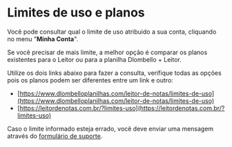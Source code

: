 # Limites de uso e planos

Você pode consultar qual o limite de uso atribuido a sua conta, cliquando no menu "**Minha Conta**".

Se você precisar de mais limite, a melhor opção é comparar os planos existentes para o Leitor ou para a planilha Dlombello + Leitor.

Utilize os dois links abaixo para fazer a consulta, verifique todas as opções pois os planos podem ser diferentes entre um link e outro:

* [https://www.dlombelloplanilhas.com/leitor-de-notas/limites-de-uso](https://www.dlombelloplanilhas.com/leitor-de-notas/limites-de-uso)
* [https://leitordenotas.com.br/?limites-uso](https://leitordenotas.com.br/?limites-uso)

Caso o limite informado esteja errado, você deve enviar uma mensagem através do [formulário de suporte](https://leitordenotas.com.br/suporte.html).

